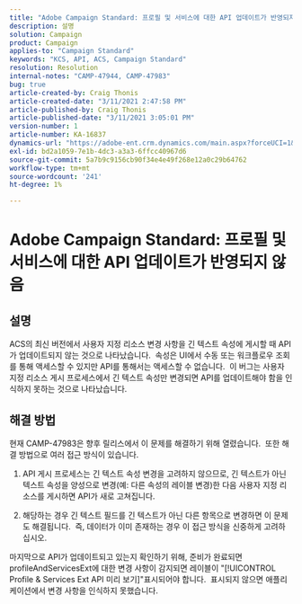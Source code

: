 ```yaml
---
title: "Adobe Campaign Standard: 프로필 및 서비스에 대한 API 업데이트가 반영되지 않음"
description: 설명
solution: Campaign
product: Campaign
applies-to: "Campaign Standard"
keywords: "KCS, API, ACS, Campaign Standard"
resolution: Resolution
internal-notes: "CAMP-47944, CAMP-47983"
bug: true
article-created-by: Craig Thonis
article-created-date: "3/11/2021 2:47:58 PM"
article-published-by: Craig Thonis
article-published-date: "3/11/2021 3:05:01 PM"
version-number: 1
article-number: KA-16837
dynamics-url: "https://adobe-ent.crm.dynamics.com/main.aspx?forceUCI=1&pagetype=entityrecord&etn=knowledgearticle&id=9e584fc3-7882-eb11-a812-000d3a3b2c6b"
exl-id: bd2a1059-7e1b-4dc3-a3a3-6ffcc40967d6
source-git-commit: 5a7b9c9156cb90f34e4e49f268e12a0c29b64762
workflow-type: tm+mt
source-wordcount: '241'
ht-degree: 1%

---
```


# Adobe Campaign Standard: 프로필 및 서비스에 대한 API 업데이트가 반영되지 않음

## 설명


ACS의 최신 버전에서 사용자 지정 리소스 변경 사항을 긴 텍스트 속성에 게시할 때 API가 업데이트되지 않는 것으로 나타났습니다.  속성은 UI에서 수동 또는 워크플로우 조회를 통해 액세스할 수 있지만 API를 통해서는 액세스할 수 없습니다.  이 버그는 사용자 지정 리소스 게시 프로세스에서 긴 텍스트 속성만 변경되면 API를 업데이트해야 함을 인식하지 못하는 것으로 나타났습니다.


## 해결 방법


현재 CAMP-47983은 향후 릴리스에서 이 문제를 해결하기 위해 열렸습니다.  또한 해결 방법으로 여러 접근 방식이 있습니다.

1) API 게시 프로세스는 긴 텍스트 속성 변경을 고려하지 않으므로, 긴 텍스트가 아닌 텍스트 속성을 양성으로 변경(예: 다른 속성의 레이블 변경)한 다음 사용자 지정 리소스를 게시하면 API가 새로 고쳐집니다.

2) 해당하는 경우 긴 텍스트 필드를 긴 텍스트가 아닌 다른 항목으로 변경하면 이 문제도 해결됩니다.  즉, 데이터가 이미 존재하는 경우 이 접근 방식을 신중하게 고려하십시오.



마지막으로 API가 업데이트되고 있는지 확인하기 위해, 준비가 완료되면 profileAndServicesExt에 대한 변경 사항이 감지되면 레이블이 &quot;[!UICONTROL Profile &amp; Services Ext API 미리 보기]&quot;표시되어야 합니다.  표시되지 않으면 애플리케이션에서 변경 사항을 인식하지 못했습니다.
